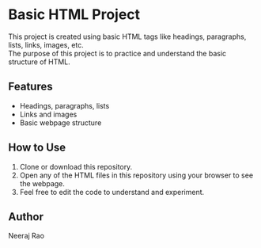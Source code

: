 # Basic HTML Project

This project is created using basic HTML tags like headings, paragraphs, lists, links, images, etc.  
The purpose of this project is to practice and understand the basic structure of HTML.

## Features

- Headings, paragraphs, lists  
- Links and images  
- Basic webpage structure

## How to Use

1. Clone or download this repository.  
2. Open any of the HTML files in this repository using your browser to see the webpage.  
3. Feel free to edit the code to understand and experiment.

## Author

Neeraj Rao

